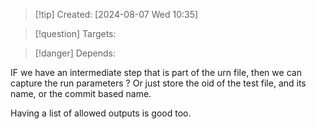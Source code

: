 
>[!tip] Created: [2024-08-07 Wed 10:35]

>[!question] Targets: 

>[!danger] Depends: 

IF we have an intermediate step that is part of the urn file, then we can capture the run parameters ?
Or just store the oid of the test file, and its name, or the commit based name.

Having a list of allowed outputs is good too.